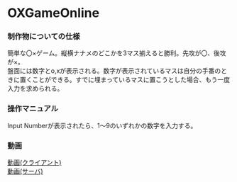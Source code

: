 # OXGameOnline
### 制作物についての仕様
簡単な〇×ゲーム。縦横ナナメのどこかを3マス揃えると勝利。先攻が〇、後攻が×。  
盤面には数字とo,xが表示される。数字が表示されているマスは自分の手番のときに置くことができる。すでに埋まっているマスに置こうとした場合、もう一度入力を求められる。

### 操作マニュアル
Input Numberが表示されたら、1～9のいずれかの数字を入力する。

### 動画
[動画(クライアント)](./movie_client.mp4)  
[動画(サーバ)](./movie_server.mp4)
